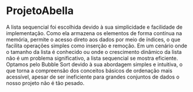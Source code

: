 # ProjetoAbella
A lista sequencial foi escolhida devido à sua simplicidade e facilidade de implementação. Como ela armazena os elementos de forma contínua na memória, permite o acesso direto aos dados por meio de índices, o que facilita operações simples como inserção e remoção. Em um cenário onde o tamanho da lista é conhecido ou onde o crescimento dinâmico da lista não é um problema significativo, a lista sequencial se mostra eficiente. Optamos pelo Bubble Sort devido à sua abordagem simples e intuitiva, o que torna a compreensão dos conceitos básicos de ordenação mais acessível, apesar de ser ineficiente para grandes conjuntos de dados o nosso projeto não é tão pesado.
